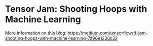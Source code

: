 # Tensor Jam: Shooting Hoops with Machine Learning

More information on this blog:
https://medium.com/tensorflow/tf-jam-shooting-hoops-with-machine-learning-7a96e1236c32
